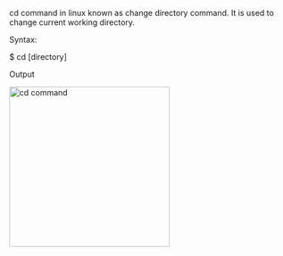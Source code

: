 cd command in linux known as change directory command. It is used to change current working directory. 

Syntax:  

$ cd [directory]

Output

<img width="287" alt="cd command" src="https://user-images.githubusercontent.com/92944722/157803694-c94e32a7-6686-43eb-86e4-c719593050ff.png">
